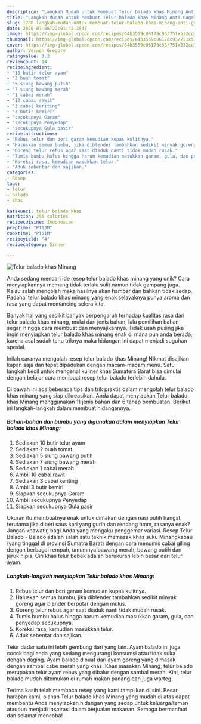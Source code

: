 ```yaml
---
description: "Langkah Mudah untuk Membuat Telur balado khas Minang Anti Gagal"
title: "Langkah Mudah untuk Membuat Telur balado khas Minang Anti Gagal"
slug: 1780-langkah-mudah-untuk-membuat-telur-balado-khas-minang-anti-gagal
date: 2020-07-06T22:01:42.354Z
image: https://img-global.cpcdn.com/recipes/64b3559c06178c93/751x532cq70/telur-balado-khas-minang-foto-resep-utama.jpg
thumbnail: https://img-global.cpcdn.com/recipes/64b3559c06178c93/751x532cq70/telur-balado-khas-minang-foto-resep-utama.jpg
cover: https://img-global.cpcdn.com/recipes/64b3559c06178c93/751x532cq70/telur-balado-khas-minang-foto-resep-utama.jpg
author: Vernon Gregory
ratingvalue: 3.2
reviewcount: 14
recipeingredient:
- "10 butir telur ayam"
- "2 buah tomat"
- "5 siung bawang putih"
- "7 siung bawang merah"
- "1 cabai merah"
- "10 cabai rawit"
- "3 cabai keriting"
- "3 butir kemiri"
- "secukupnya Garam"
- "secukupnya Penyedap"
- "secukupnya Gula pasir"
recipeinstructions:
- "Rebus telur dan beri garam kemudian kupas kulitnya."
- "Haluskan semua bumbu, jika diblender tambahkan sedikit minyak goreng agar blender berputar dengan mulus."
- "Goreng telur rebus agar saat diaduk nanti tidak mudah rusak."
- "Tumis bumbu halus hingga harum kemudian masukkan garam, gula, dan penyedap secukupnya."
- "Koreksi rasa, kemudian masukkan telur."
- "Aduk sebentar dan sajikan."
categories:
- Resep
tags:
- telur
- balado
- khas

katakunci: telur balado khas 
nutrition: 255 calories
recipecuisine: Indonesian
preptime: "PT13M"
cooktime: "PT51M"
recipeyield: "4"
recipecategory: Dinner

---
```



![Telur balado khas Minang](https://img-global.cpcdn.com/recipes/64b3559c06178c93/751x532cq70/telur-balado-khas-minang-foto-resep-utama.jpg)

Anda sedang mencari ide resep telur balado khas minang yang unik? Cara menyiapkannya memang tidak terlalu sulit namun tidak gampang juga. Kalau salah mengolah maka hasilnya akan hambar dan bahkan tidak sedap. Padahal telur balado khas minang yang enak selayaknya punya aroma dan rasa yang dapat memancing selera kita.

Banyak hal yang sedikit banyak berpengaruh terhadap kualitas rasa dari telur balado khas minang, mulai dari jenis bahan, lalu pemilihan bahan segar, hingga cara membuat dan menyajikannya. Tidak usah pusing jika ingin menyiapkan telur balado khas minang enak di mana pun anda berada, karena asal sudah tahu triknya maka hidangan ini dapat menjadi suguhan spesial.

Inilah caranya mengolah resep telur balado khas Minang! Nikmat disajikan kapan saja dan tepat dipadukan dengan macam-macam menu. Satu langkah kecil untuk mengenal kuliner khas Sumatera Barat bisa dimulai dengan belajar cara membuat resep telur balado terlebih dahulu.


Di bawah ini ada beberapa tips dan trik praktis dalam mengolah telur balado khas minang yang siap dikreasikan. Anda dapat menyiapkan Telur balado khas Minang menggunakan 11 jenis bahan dan 6 tahap pembuatan. Berikut ini langkah-langkah dalam membuat hidangannya.

<!--inarticleads1-->

##### Bahan-bahan dan bumbu yang digunakan dalam menyiapkan Telur balado khas Minang:

1. Sediakan 10 butir telur ayam
1. Sediakan 2 buah tomat
1. Sediakan 5 siung bawang putih
1. Sediakan 7 siung bawang merah
1. Sediakan 1 cabai merah
1. Ambil 10 cabai rawit
1. Sediakan 3 cabai keriting
1. Ambil 3 butir kemiri
1. Siapkan secukupnya Garam
1. Ambil secukupnya Penyedap
1. Siapkan secukupnya Gula pasir


Ukuran itu membuatnya enak untuk dimakan dengan nasi putih hangat, terutama jika diberi saus kari yang gurih dan rendang hmm, rasanya enak? Jangan khawatir, bagi Anda yang mengaku penggemar variasi. Resep Telur Balado - Balado adalah salah satu teknik memasak khas suku Minangkabau (yang tinggal di provinsi Sumatra Barat) dengan cara menumis cabai giling dengan berbagai rempah, umumnya bawang merah, bawang putih dan jeruk nipis. Ciri khas telur bebek adalah berukuran lebih besar dari telur ayam. 

<!--inarticleads2-->

##### Langkah-langkah menyiapkan Telur balado khas Minang:

1. Rebus telur dan beri garam kemudian kupas kulitnya.
1. Haluskan semua bumbu, jika diblender tambahkan sedikit minyak goreng agar blender berputar dengan mulus.
1. Goreng telur rebus agar saat diaduk nanti tidak mudah rusak.
1. Tumis bumbu halus hingga harum kemudian masukkan garam, gula, dan penyedap secukupnya.
1. Koreksi rasa, kemudian masukkan telur.
1. Aduk sebentar dan sajikan.


Telur dadar satu ini lebih gembung dari yang lain. Ayam balado ini juga cocok bagi anda yang sedang mengurangi konsumsi atau tidak suka dengan daging. Ayam balado dibuat dari ayam goreng yang dimasak dengan sambal cabe merah yang khas. Khas masakan Minang, telur balado merupakan telur ayam rebus yang dibalur dengan sambal merah. Kini, telur balado mudah ditemukan di rumah makan padang dan juga warteg. 

Terima kasih telah membaca resep yang kami tampilkan di sini. Besar harapan kami, olahan Telur balado khas Minang yang mudah di atas dapat membantu Anda menyiapkan hidangan yang sedap untuk keluarga/teman ataupun menjadi inspirasi dalam berjualan makanan. Semoga bermanfaat dan selamat mencoba!
